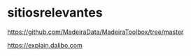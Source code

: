 # sitiosrelevantes

https://github.com/MadeiraData/MadeiraToolbox/tree/master

https://explain.dalibo.com

